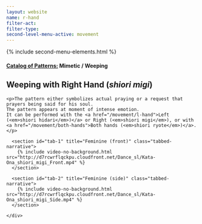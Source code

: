 ```yaml
---
layout: website
name: r-hand
filter-act:
filter-type:
second-level-menu-active: movement
---
```

{% include second-menu-elements.html %}

<main class="page-content">
  <div class="text-container">
    <h4><a href="/movement#catalog">Catalog of Patterns:</a> Mimetic / Weeping</h4>
    <h2>Weeping with Right Hand (<em>shiori migi</em>)</h2>

    <p>The pattern either symbolizes actual praying or a request that prayers being said for his soul.
    The pattern appears at moment of intense emotion.
    It can be performed with the <a href="/movement/l-hand">Left (<em>shiori hidari</em>)</a> or Right (<em>shiori migi</em>), or with <a href="/movement/both-hands">Both hands (<em>shiori ryote</em>)</a>.</p>

</div>
<div class="tabs-container">
  <div class="tabs-container__links">
    <div class="wrapper">
      <div id="tabs"></div>
    </div>
  </div>
  <div class="tabs-container__content">
    <div class="wrapper">

      <section id="tab-1" title="Feminine (front)" class="tabbed-narrative">
        {% include video-no-background.html src="http://d7rcwrflqckpu.cloudfront.net/Dance_sl/Kata-Ona_shiori_migi_Front.mp4" %}
      </section>

      <section id="tab-2" title="Feminine (side)" class="tabbed-narrative">
        {% include video-no-background.html src="http://d7rcwrflqckpu.cloudfront.net/Dance_sl/Kata-Ona_shiori_migi_Side.mp4" %}
      </section>

    </div>
  </div>
</div>
</main>
